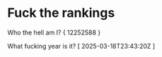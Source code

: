 # Fuck the rankings

Who the hell am I?
{ 12252588 }

What fucking year is it?
[ 2025-03-18T23:43:20Z ]
